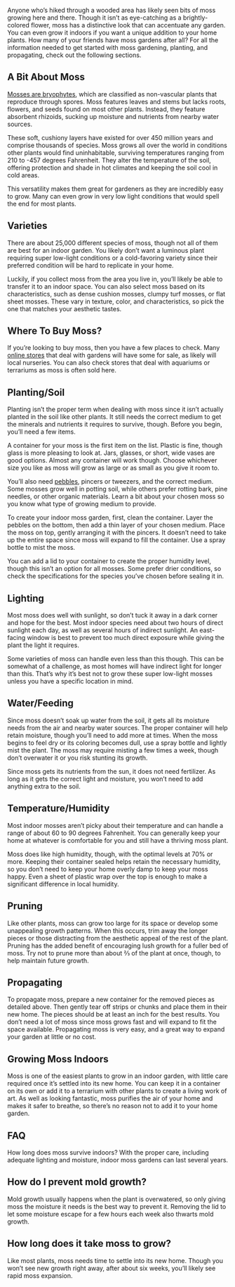 Anyone who’s hiked through a wooded area has likely seen bits of moss growing here and there. Though it isn’t as eye-catching as a brightly-colored flower, moss has a distinctive look that can accentuate any garden. You can even grow it indoors if you want a unique addition to your home plants. How many of your friends have moss gardens after all? For all the information needed to get started with moss gardening, planting, and propagating, check out the following sections.

## A Bit About Moss

<a target="_blank" href="https://www.kew.org/read-and-watch/moss#:~:text=They're%2520ancient%2520plants,bryophytes)%2520in%2520the%2520plant%2520kingdom">Mosses are bryophytes</a>, which are classified as non-vascular plants that reproduce through spores. Moss features leaves and stems but lacks roots, flowers, and seeds found on most other plants. Instead, they feature absorbent rhizoids, sucking up moisture and nutrients from nearby water sources.

These soft, cushiony layers have existed for over 450 million years and comprise thousands of species. Moss grows all over the world in conditions other plants would find uninhabitable, surviving temperatures ranging from 210 to -457 degrees Fahrenheit. They alter the temperature of the soil, offering protection and shade in hot climates and keeping the soil cool in cold areas.

This versatility makes them great for gardeners as they are incredibly easy to grow. Many can even grow in very low light conditions that would spell the end for most plants.

## Varieties

There are about 25,000 different species of moss, though not all of them are best for an indoor garden. You likely don’t want a luminous plant requiring super low-light conditions or a cold-favoring variety since their preferred condition will be hard to replicate in your home.

Luckily, if you collect moss from the area you live in, you’ll likely be able to transfer it to an indoor space. You can also select moss based on its characteristics, such as dense cushion mosses, clumpy turf mosses, or flat sheet mosses. These vary in texture, color, and characteristics, so pick the one that matches your aesthetic tastes.

## Where To Buy Moss?

If you’re looking to buy moss, then you have a few places to check. Many [online stores](https://amzn.to/41XKIyA) that deal with gardens will have some for sale, as likely will local nurseries. You can also check stores that deal with aquariums or terrariums as moss is often sold here.

## Planting/Soil

Planting isn’t the proper term when dealing with moss since it isn’t actually planted in the soil like other plants. It still needs the correct medium to get the minerals and nutrients it requires to survive, though. Before you begin, you’ll need a few items.

A container for your moss is the first item on the list. Plastic is fine, though glass is more pleasing to look at. Jars, glasses, or short, wide vases are good options. Almost any container will work though. Choose whichever size you like as moss will grow as large or as small as you give it room to.

You’ll also need [pebbles](https://amzn.to/43bOciN), pincers or tweezers, and the correct medium. Some mosses grow well in potting soil, while others prefer rotting bark, pine needles, or other organic materials. Learn a bit about your chosen moss so you know what type of growing medium to provide.

To create your indoor moss garden, first, clean the container. Layer the pebbles on the bottom, then add a thin layer of your chosen medium. Place the moss on top, gently arranging it with the pincers. It doesn’t need to take up the entire space since moss will expand to fill the container. Use a spray bottle to mist the moss.

You can add a lid to your container to create the proper humidity level, though this isn’t an option for all mosses. Some prefer drier conditions, so check the specifications for the species you’ve chosen before sealing it in.

## Lighting

Most moss does well with sunlight, so don’t tuck it away in a dark corner and hope for the best. Most indoor species need about two hours of direct sunlight each day, as well as several hours of indirect sunlight. An east-facing window is best to prevent too much direct exposure while giving the plant the light it requires.

Some varieties of moss can handle even less than this though. This can be somewhat of a challenge, as most homes will have indirect light for longer than this. That’s why it’s best not to grow these super low-light mosses unless you have a specific location in mind.

## Water/Feeding

Since moss doesn’t soak up water from the soil, it gets all its moisture needs from the air and nearby water sources. The proper container will help retain moisture, though you’ll need to add more at times. When the moss begins to feel dry or its coloring becomes dull, use a spray bottle and lightly mist the plant. The moss may require misting a few times a week, though don’t overwater it or you risk stunting its growth.

Since moss gets its nutrients from the sun, it does not need fertilizer. As long as it gets the correct light and moisture, you won’t need to add anything extra to the soil.

## Temperature/Humidity

Most indoor mosses aren’t picky about their temperature and can handle a range of about 60 to 90 degrees Fahrenheit. You can generally keep your home at whatever is comfortable for you and still have a thriving moss plant.

Moss does like high humidity, though, with the optimal levels at 70% or more. Keeping their container sealed helps retain the necessary humidity, so you don’t need to keep your home overly damp to keep your moss happy. Even a sheet of plastic wrap over the top is enough to make a significant difference in local humidity.

## Pruning

Like other plants, moss can grow too large for its space or develop some unappealing growth patterns. When this occurs, trim away the longer pieces or those distracting from the aesthetic appeal of the rest of the plant. Pruning has the added benefit of encouraging lush growth for a fuller bed of moss. Try not to prune more than about ⅔ of the plant at once, though, to help maintain future growth.

## Propagating

To propagate moss, prepare a new container for the removed pieces as detailed above. Then gently tear off strips or chunks and place them in their new home. The pieces should be at least an inch for the best results. You don’t need a lot of moss since moss grows fast and will expand to fit the space available. Propagating moss is very easy, and a great way to expand your garden at little or no cost.

## Growing Moss Indoors

Moss is one of the easiest plants to grow in an indoor garden, with little care required once it’s settled into its new home. You can keep it in a container on its own or add it to a terrarium with other plants to create a living work of art. As well as looking fantastic, moss purifies the air of your home and makes it safer to breathe, so there’s no reason not to add it to your home garden.

## FAQ

How long does moss survive indoors?
With the proper care, including adequate lighting and moisture, indoor moss gardens can last several years.

## How do I prevent mold growth?

Mold growth usually happens when the plant is overwatered, so only giving moss the moisture it needs is the best way to prevent it. Removing the lid to let some moisture escape for a few hours each week also thwarts mold growth.

## How long does it take moss to grow?

Like most plants, moss needs time to settle into its new home. Though you won’t see new growth right away, after about six weeks, you’ll likely see rapid moss expansion.
